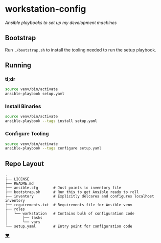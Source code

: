 # workstation-config

_Ansible playbooks to set up my development machines_

## Bootstrap

Run `./bootstrap.sh` to install the tooling needed to run the setup playbook.

## Running

### tl;dr

```bash
source venv/bin/activate
ansible-playbook setup.yaml
```

### Install Binaries

```bash
source venv/bin/activate
ansible-playbook --tags install setup.yaml
```

### Configure Tooling

```bash
source venv/bin/activate
ansible-playbook --tags configure setup.yaml
```

## Repo Layout

```
.
├── LICENSE
├── README.md
├── ansible.cfg       # Just points to inventory file
├── bootstrap.sh      # Run this to get Ansible ready to roll
├── inventory         # Explicitly delcares and configures localhost inventory
├── requirements.txt  # Requirements file for Ansible venv
├── roles
│   └── workstation   # Contains bulk of configuration code
│       ├── tasks
│       └── vars
└── setup.yaml        # Entry point for configuration code
```

[:heart:](README.md)

